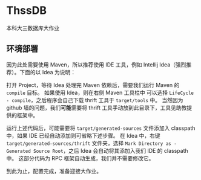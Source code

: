 # ThssDB
本科大三数据库大作业

## 环境部署

因为此处需要使用 Maven，所以推荐使用 IDE 工具，例如 Intellij Idea（强烈推荐）。下面的以 Idea 为说明：

打开 Project，等待 Idea 处理完 Maven 依赖后，需要我们运行 Maven 的 `compile` 目标。
如果使用 Idea，则在右侧 Maven 工具栏中 可以选择 `LifeCycle - compile`，之后程序会自己下载 thrift 工具于 `target/tools` 中。
当然因为 github 墙的问题，我们**可能**需要将 thrift 工具手动放到此目录下，工具见助教提供的框架中。

运行上述代码后，可能需要将 `target/generated-sources` 文件添加入 classpath 中，如果 IDE 已经自动添加则可省略下述步骤。
在 Idea 中，右键 `target/generated-sources/thrift` 文件夹，选择 `Mark Directory as - Generated Source Root`，之后 Idea 会自动将其添加入我们 IDE 的 classpath 中。
这部分代码为 RPC 框架自动生成，我们并不需要修改它。

到此为止，配置完成，准备迎接大作业。
